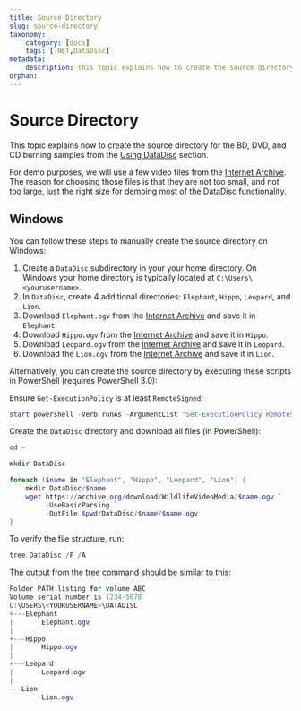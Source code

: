 ```yaml
---
title: Source Directory
slug: source-directory
taxonomy:
    category: [docs]
    tags: [.NET,DataDisc]
metadata:
    description: This topic explains how to create the source directory for the BD, DVD, and CD burning samples from the
orphan:
---
```


# Source Directory

This topic explains how to create the source directory for the BD, DVD, and CD burning samples from the [Using DataDisc](/primoburner-for-net/using-datadisc) section.

For demo purposes, we will use a few video files from the [Internet Archive](https://archive.org/download/WildlifeVideoMedia). The reason for choosing those files is that they are not too small, and not too large, just the right size for demoing most of the DataDisc functionality.

## Windows

You can follow these steps to manually create the source directory on Windows:

1. Create a `DataDisc` subdirectory in your your home directory. On Windows your home directory is typically located at `C:\Users\<yourusername>`.
2. In `DataDisc`, create 4 additional directories: `Elephant`, `Hippo`, `Leopard`, and `Lion`.
3. Download `Elephant.ogv` from the [Internet Archive](https://archive.org/download/WildlifeVideoMedia) and save it in `Elephant`.
4. Download `Hippo.ogv` from the [Internet Archive](https://archive.org/download/WildlifeVideoMedia) and save it in `Hippo`.
5. Download `Leopard.ogv` from the [Internet Archive](https://archive.org/download/WildlifeVideoMedia) and save it in `Leopard`.
6. Download the `Lion.ogv` from the [Internet Archive](https://archive.org/download/WildlifeVideoMedia) and save it in `Lion`.

Alternatively, you can create the source directory by executing these scripts in PowerShell (requires PowerShell 3.0):

Ensure `Get-ExecutionPolicy` is at least `RemoteSigned`:

``` powershell 
start powershell -Verb runAs -ArgumentList "Set-ExecutionPolicy RemoteSigned -Force"
```

Create the `DataDisc` directory and download all files (in PowerShell):

``` powershell 
cd ~

mkdir DataDisc

foreach ($name in "Elephant", "Hippo", "Leopard", "Lion") {
    mkdir DataDisc/$name
    wget https://archive.org/download/WildlifeVideoMedia/$name.ogv `
         -UseBasicParsing `
         -OutFile $pwd/DataDisc/$name/$name.ogv
}
```    

To verify the file structure, run:

``` powershell
tree DataDisc /F /A
```

The output from the tree command should be similar to this:

``` powershell
Folder PATH listing for volume ABC
Volume serial number is 1234-5678
C:\USERS\<YOURUSERNAME>\DATADISC
+---Elephant
|       Elephant.ogv
|
+---Hippo
|       Hippo.ogv
|
+---Leopard
|       Leopard.ogv
|
---Lion
        Lion.ogv
```
